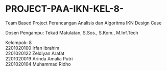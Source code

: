 # PROJECT-PAA-IKN-KEL-8-
Team Based Project Perancangan Analisis dan Algoritma IKN Design Case <br>

Dosen Pengampu: Tekad Matulatan, S.Sos., S.Kom., M.Inf.Tech <br>

Kelompok: 8 <br>
2201020100 Irfan Ibrahim <br>
2201020122 Zeldiyan Arafat <br>
2201020019 Arinda Amalia Putri <br>
2201020104 Muhammad Ridho <br>
